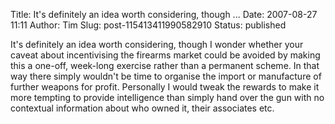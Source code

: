 Title: It's definitely an idea worth considering, though ...
Date: 2007-08-27 11:11
Author: Tim
Slug: post-115413411990582910
Status: published

It's definitely an idea worth considering, though I wonder whether your caveat about incentivising the firearms market could be avoided by making this a one-off, week-long exercise rather than a permanent scheme. In that way there simply wouldn't be time to organise the import or manufacture of further weapons for profit. Personally I would tweak the rewards to make it more tempting to provide intelligence than simply hand over the gun with no contextual information about who owned it, their associates etc.
